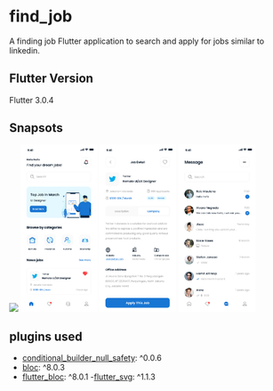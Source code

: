 # find_job
A finding job Flutter application to search and apply for jobs similar to linkedin.

## Flutter Version
Flutter 3.0.4

## Snapsots
<img src="snapshots/spash.jpg" height="300em" > <img src="snapshots/Home.jpg" height="300em" > <img src="snapshots/jobdesc.jpg" height="300em" > <img src="snapshots/Message.jpg" height="300em" >

## plugins used
- [conditional_builder_null_safety](https://pub.dev/packages/conditional_builder_null_safety): ^0.0.6
- [bloc](https://pub.dev/packages/bloc): ^8.0.3
- [flutter_bloc](https://pub.dev/packages/flutter_bloc): ^8.0.1
-[flutter_svg](https://pub.dev/packages/flutter_svg): ^1.1.3
